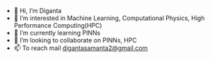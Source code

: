 - 👋 Hi, I’m Diganta
- 👀 I’m interested in Machine Learning, Computational Physics, High Performance Computing(HPC)
- 🌱 I’m currently learning PINNs 
- 💞️ I’m looking to collaborate on PINNs, HPC
- 📫 To reach mail digantasamanta2@gmail.com

<!---
Diganta5/Diganta5 is a ✨ special ✨ repository because its `README.md` (this file) appears on your GitHub profile.
You can click the Preview link to take a look at your changes.
--->
